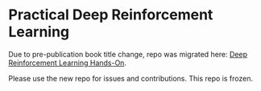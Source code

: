 # Practical Deep Reinforcement Learning

Due to pre-publication book title change, repo was migrated here: [Deep Reinforcement Learning Hands-On](https://github.com/PacktPublishing/Deep-Reinforcement-Learning-Hands-On).

Please use the new repo for issues and contributions. This repo is frozen.
